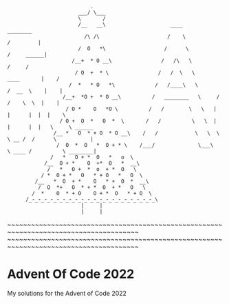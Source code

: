                                .                                    
                           ___/ \___                               
                           \       /                              
                           /__   __\                     ____                                 ________
                             /\ /\                      /    \                              /         |
                           /  O   *\                   /      \                           /     ______|
                         /__+  * O __\                /   /\   \                        /     /
                          / O  +  * \                /   /  \   \           ____       |    /
                        /  *   * O   *\             /   /____\   \        /  __  \    |    |
                      /__+  *O +  * O __\          /   ________   \     /  /    \  \  |    |
                       / O *    O   *O \          /   /        \   \   |  |      |  |  |    \
                     / O +  O  *   O  *  \       /   /          \   \  |  |      |  |   \     \ ______
                   /__ *   O  * + O  * O __\    /   /            \   \  \  \ __ /  /      \           |
                    /  O  *  O   *  O + * \    /___/              \___\   \ ____ /          \ ________|
                  /   *   O + *  O   *   o  \
                /__  O + *    O  +*  O   *  __\
                 /   *   O +  *  o  + *  O   \
               / *  O + *   O   * + O   *   O  \
             /__   *  O  + *    O   * +  O  *  __\
              /  O  *+   O  * + *  O  + *   O   \
            /  *    O  * + O    O + *  O   * + O  \
          /_-_-_-_-_-_-_-_-_-_-_-_-_-_-_-_-_-_-_-_-_\
                            |     |
                            |     |
\~~~~~~~~~~~~~~~~~~~~~~~~~~~~~~~~~~~~~~~~~~~~~~~~~~~~~~~~~~~~~~~~~~~~~~~~~~~~~~~~~~~~~~~      
\~~~~~~~~~~~~~~~~~~~~~~~~~~~~~~~~~~~~~~~~~~~~~~~~~~~~~~~~~~~~~~~~~~~~~~~~~~~~~~~~~~~~~~~
# Advent Of Code 2022
My solutions for the Advent of Code 2022
